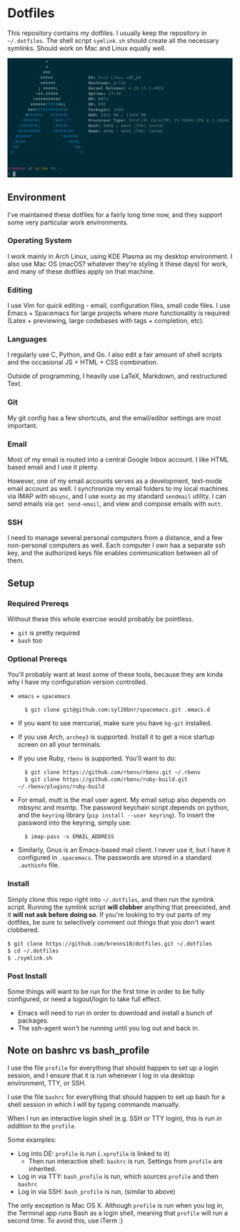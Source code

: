 # Dotfiles

This repository contains my dotfiles. I usually keep the repository in
`~/.dotfiles`. The shell script `symlink.sh` should create all the necessary
symlinks. Should work on Mac and Linux equally well.

![terminal preview](term.png)

## Environment

I've maintained these dotfiles for a fairly long time now, and they support some
very particular work environments.

### Operating System

I work mainly in Arch Linux, using KDE Plasma as my desktop environment. I also
use Mac OS (macOS? whatever they're styling it these days) for work, and many of
these dotfiles apply on that machine.

### Editing

I use Vim for quick editing - email, configuration files, small code files. I
use Emacs + Spacemacs for large projects where more functionality is required
(Latex + previewing, large codebases with tags + completion, etc).

### Languages

I regularly use C, Python, and Go. I also edit a fair amount of shell scripts
and the occasional JS + HTML + CSS combination.

Outside of programming, I heavily use LaTeX, Markdown, and restructured Text.

### Git

My git config has a few shortcuts, and the email/editor settings are most
important.

### Email

Most of my email is routed into a central Google Inbox account. I like HTML
based email and I use it plenty.

However, one of my email accounts serves as a development, text-mode email
account as well. I synchronize my email folders to my local machines via IMAP
with `mbsync`, and I use `msmtp` as my standard `sendmail` utility. I can send
emails via `get send-email`, and view and compose emails with `mutt`.

### SSH

I need to manage several personal computers from a distance, and a few
non-personal computers as well. Each computer I own has a separate ssh key, and
the authorized keys file enables communication between all of them.

## Setup

### Required Prereqs

Without these this whole exercise would probably be pointless.

- `git` is pretty required
- `bash` too

### Optional Prereqs

You'll probably want at least some of these tools, because they are kinda why I
have my configuration version controlled.

- `emacs` + `spacemacs`

        $ git clone git@github.com:syl20bnr/spacemacs.git .emacs.d

- If you want to use mercurial, make sure you have `hg-git` installed.
- If you use Arch, `archey3` is supported. Install it to get a nice startup
  screen on all your terminals.
- If you use Ruby, `rbenv` is supported. You'll want to do:

        $ git clone https://github.com/rbenv/rbenv.git ~/.rbenv
        $ git clone https://github.com/rbenv/ruby-build.git ~/.rbenv/plugins/ruby-build

- For email, mutt is the mail user agent. My email setup also depends on mbsync
  and msmtp. The password keychain script depends on python, and the `keyring`
  library (`pip install --user keyring`). To insert the password into the
  keyring, simply use:

        $ imap-pass -s EMAIL_ADDRESS

- Similarly, Gnus is an Emacs-based mail client. I never use it, but I have it
  configured in `.spacemacs`. The passwords are stored in a standard `.authinfo`
  file.

### Install

Simply clone this repo right into `~/.dotfiles`, and then run the symlink
script. Running the symlink script **will clobber** anything that preexisted,
and it **will not ask before doing so**. If you're looking to try out parts of
my dotfiles, be sure to selectively comment out things that you don't want
clobbered.

    $ git clone https://github.com/brenns10/dotfiles.git ~/.dotfiles
    $ cd ~/.dotfiles
    $ ./symlink.sh

### Post Install

Some things will want to be run for the first time in order to be fully
configured, or need a logout/login to take full effect.

- Emacs will need to run in order to download and install a bunch of packages.
- The ssh-agent won't be running until you log out and back in.

## Note on bashrc vs bash_profile

I use the file `profile` for everything that should happen to set up a login
session, and I ensure that it is run whenever I log in via desktop environment,
TTY, or SSH.

I use the file `bashrc` for everything that should happen to set up bash for a
shell session in which I will by typing commands manually.

When I run an interactive login shell (e.g. SSH or TTY login), this is run *in
addition* to the `profile`.

Some examples:
- Log into DE: `profile` is run (`.xprofile` is linked to it)
    - Then run interactive shell: `bashrc` is run. Settings from `profile` are
      inherited.
- Log in via TTY: `bash_profile` is run, which sources `profile` and then
  `bashrc`
- Log in via SSH: `bash_profile` is run, (similar to above)

The only exception is Mac OS X. Although `profile` is run when you log in, the
Terminal app runs Bash as a login shell, meaning that `profile` will run a
second time. To avoid this, use iTerm :)
